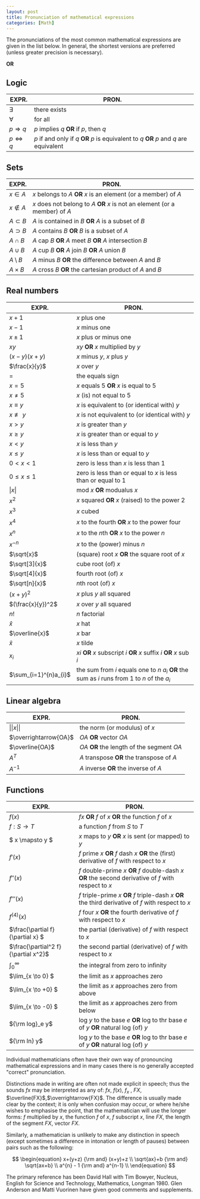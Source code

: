 ```yaml
---
layout: post
title: Pronunciation of mathematical expressions
categories: [Math]
---
```


The pronunciations of the most common mathematical expressions are given in the list below. In general, the shortest versions are preferred (unless greater precision is necessary).

**OR**

## Logic

| EXPR.   | PRON.        |
|---------|--------------|
| $\exists$  | there exists |
| $\forall$ | for all|
| $p \Rightarrow q$ | $p$ implies $q$ **OR** if $p$, then $q$ |
| $p \Leftrightarrow q$ | $p$ if and only if $q$ **OR**  $p$ is equivalent to $q$ **OR** $p$ and $q$ are equivalent |

## Sets

|EXPR. | PRON. |
|---------|--------------|
|$x \in A$ | $x$ belongs to $A$ **OR** $x$ is an element (or a member) of $A$|
|$x \notin A$ | $x$ does not belong to $A$ **OR** $x$ is not an element (or a member) of $A$ |
|$A \subset B$ | $A$ is contained in $B$ **OR** $A$ is a subset of $B$ |
|$A \supset B$ | $A$ contains $B$ **OR** $B$ is a subset of $A$ |
|$A \cap B$ | $A$ cap $B$ **OR** $A$ meet $B$ **OR** $A$ intersection $B$ |
|$A \cup B$ | $A$ cup $B$ **OR** $A$ join $B$ **OR** $A$ union $B$ |
|$A \setminus B$ | $A$ minus $B$ **OR** the difference between $A$ and $B$ |
|$A \times B$ | $A$ cross $B$ **OR** the cartesian product of $A$ and $B$ |

## Real numbers

|EXPR. | PRON. |
|---------|--------------|
| $x + 1$ | $x$ plus one |
| $x - 1$ | $x$ minus one |
| $x \pm 1$ | $x$ plus or minus one |
| $xy$ | $xy$ **OR** $x$ multiplied by $y$ |
| $(x-y)(x+y)$ | $x$ minus $y$, $x$ plus $y$ |
| $\frac{x}{y}$ | $x$ over $y$ |
| $=$ | the equals sign |
| $x=5$ | $x$ equals 5 **OR** $x$ is equal to 5 | 
| $x \neq 5$ | $x$ (is) not equal to 5 |
| $x \equiv  y$ | $x$ is equivalent to (or identical with) $y$ |
| $x \not\equiv y$ | $x$ is not equivalent to (or identical with) $y$|
| $x > y$ | $x$ is greater than $y$ |
| $x \geq y$ | $x$ is greater than or equal to $y$ |
| $x < y$ | $x$ is less than $y$ |
| $x \leq y$ | $x$ is less than or equal to $y$ |
| $0<x<1$ | zero is less than $x$ is less than 1 |
| $0 \leq x \leq 1$ | zero is less than or equal to $x$ is less than or equal to 1 |
| $\left \| x \right \|$ | mod $x$ **OR** modualus $x$ |
| $x^2$ | $x$ squared **OR** $x$ (raised) to the power 2 |
| $x^3$ | $x$ cubed |
| $x^4$ | $x$ to the fourth **OR** $x$ to the  power four |
| $x^n$ | $x$ to the $n$th **OR** $x$ to the power $n$ |
| $x^{-n}$ | $x$ to the (power) minus $n$ |
| $\sqrt{x}$ | (square) root $x$ **OR** the square root of $x$ |
| $\sqrt[3]{x}$ | cube root (of) $x$ |
| $\sqrt[4]{x}$ | fourth root (of) $x$ |
| $\sqrt[n]{x}$ | $n$th root (of) $x$ |
| $(x+y)^2$ | $x$ plus $y$ all squared |
| $(\frac{x}{y})^2$ | $x$ over $y$ all squared |
| $n!$ | $n$ factorial |
| $\widehat{x}$ | $x$ hat |
| $\overline{x}$ | $x$ bar |
| $\widetilde{x}$ | $x$ tilde |
| $x_i$ | $xi$ **OR** $x$ subscript $i$ **OR** $x$ suffix $i$ **OR** $x$ sub $i$ |
| $\sum_{i=1}^{n}a_{i}$ | the sum from $i$ equals one to $n$ $a_i$ **OR** the sum as $i$ runs from 1 to $n$ of the $a_i$ |

## Linear algebra

|EXPR. | PRON. |
|---------|--------------|
| $\|\|x\|\|$ | the norm (or modulus) of $x$ |
| $\overrightarrow{OA}$ | $OA$ **OR** vector $OA$ |
| $\overline{OA}$ | $OA$ **OR** the length of the segment $OA$ |
| $A^T$ | $A$ transpose **OR** the transpose of $A$ |
| $A^{-1}$ | $A$ inverse **OR** the inverse of $A$ |

## Functions

|EXPR. | PRON. |
|---------|--------------|
| $f(x)$ | $fx$ **OR** $f$ of $x$ **OR** the function $f$ of $x$ |
| $f:S \rightarrow T$ | a function $f$ from $S$ to $T$ |
| $ x \mapsto y $ | $x$ maps to $y$ **OR** $x$ is sent (or mapped) to $y$ |
| ${f}'(x)$ | $f$ prime $x$ **OR** $f$ dash $x$ **OR** the (first) derivative of $f$ with respect to $x$ |
| ${f}''(x)$ | $f$ double-prime $x$ **OR** $f$ double-dash $x$ **OR** the second derivative of $f$ with respect to $x$ |
| ${f}'''(x)$ | $f$ triple-prime $x$ **OR** $f$ triple-dash $x$ **OR** the third derivative of $f$ with respect to $x$ |
| $f^{(4)}(x)$ | $f$ four $x$ **OR** the fourth derivative of $f$ with respect to $x$ |
| $\frac{\partial f}{\partial x} $| the partial (derivative) of $f$ with respect to $x$ |
| $\frac{\partial^2 f}{\partial x^2}$ | the second partial (derivative) of $f$ with respect to $x$ |
| $\int_{0}^{\infty }$ | the integral from zero to infinity |
| $\lim_{x \to 0} $| the limit as $x$ approaches zero |
| $\lim_{x \to +0} $| the limit as $x$ approaches zero from above |
| $\lim_{x \to -0} $| the limit as $x$ approaches zero from below |
| ${\rm log}_e y$ | log $y$ to the base $e$ **OR** log to thr base $e$ of $y$ **OR** natural log (of) $y$ |
| ${\rm ln} y$ | log $y$ to the base $e$ **OR** log to thr base $e$ of $y$ **OR** natural log (of) $y$ |


Individual mathematicians often have their own way of pronouncing mathematical expressions and in many cases there is no generally accepted "correct" pronunciation.

Distinctions made in writing are often not made explicit in speech; thus the sounds $fx$ may be interpreted as any of: $fx$, $f(x)$, $f_x$ , $FX$, $\overline{FX}$,$\overrightarrow{FX}$. The difference is usually made clear by the context; it is only when confusion may occur, or where he/she wishes to emphasise the point, that the mathematician will use the longer forms: $f$ multiplied by $x$, the function $f$ of $x$, $f$ subscript $x$, line $FX$, the length of the segment $FX$, vector $FX$.

Similarly, a mathematician is unlikely to make any distinction in speech (except sometimes a difference in intonation or length of pauses) between pairs such as the following:

$$
\begin{equation}
x+(y+z) {\rm and} (x+y)+z \\
\sqrt{ax}+b {\rm and} \sqrt{ax+b} \\
a^{n} - 1 {\rm and} a^{n-1} \\
\end{equation}
$$

The primary reference has been David Hall with Tim Bowyer, Nucleus, English for Science and Technology, Mathematics, Longman 1980. Glen Anderson and Matti Vuorinen have given good comments and supplements.
